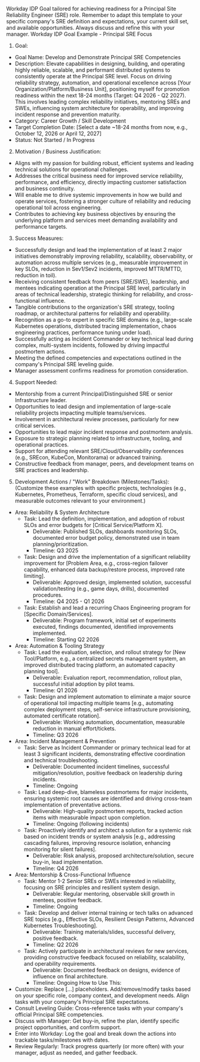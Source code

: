 Workday IDP Goal tailored for achieving readiness for a Principal Site Reliability Engineer (SRE) role.
Remember to adapt this template to your specific company's SRE definition and expectations, your current skill set, and available opportunities. Always discuss and refine this with your manager.
Workday IDP Goal Example - Principal SRE Focus
1. Goal:
 * Goal Name: Develop and Demonstrate Principal SRE Competencies
 * Description: Elevate capabilities in designing, building, and operating highly reliable, scalable, and performant distributed systems to consistently operate at the Principal SRE level. Focus on driving reliability strategy, automation, and operational excellence across [Your Organization/Platform/Business Unit], positioning myself for promotion readiness within the next 18-24 months (Target: Q4 2026 - Q2 2027). This involves leading complex reliability initiatives, mentoring SREs and SWEs, influencing system architecture for operability, and improving incident response and prevention maturity.
 * Category: Career Growth / Skill Development
 * Target Completion Date: [Select a date ~18-24 months from now, e.g., October 12, 2026 or April 12, 2027]
 * Status: Not Started / In Progress
2. Motivation / Business Justification:
 * Aligns with my passion for building robust, efficient systems and leading technical solutions for operational challenges.
 * Addresses the critical business need for improved service reliability, performance, and efficiency, directly impacting customer satisfaction and business continuity.
 * Will enable me to drive systemic improvements in how we build and operate services, fostering a stronger culture of reliability and reducing operational toil across engineering.
 * Contributes to achieving key business objectives by ensuring the underlying platform and services meet demanding availability and performance targets.
3. Success Measures:
 * Successfully design and lead the implementation of at least 2 major initiatives demonstrably improving reliability, scalability, observability, or automation across multiple services (e.g., measurable improvement in key SLOs, reduction in Sev1/Sev2 incidents, improved MTTR/MTTD, reduction in toil).
 * Receiving consistent feedback from peers (SRE/SWE), leadership, and mentees indicating operation at the Principal SRE level, particularly in areas of technical leadership, strategic thinking for reliability, and cross-functional influence.
 * Tangible contributions to the organization's SRE strategy, tooling roadmap, or architectural patterns for reliability and operability.
 * Recognition as a go-to expert in specific SRE domains (e.g., large-scale Kubernetes operations, distributed tracing implementation, chaos engineering practices, performance tuning under load).
 * Successfully acting as Incident Commander or key technical lead during complex, multi-system incidents, followed by driving impactful postmortem actions.
 * Meeting the defined competencies and expectations outlined in the company's Principal SRE leveling guide.
 * Manager assessment confirms readiness for promotion consideration.
4. Support Needed:
 * Mentorship from a current Principal/Distinguished SRE or senior Infrastructure leader.
 * Opportunities to lead design and implementation of large-scale reliability projects impacting multiple teams/services.
 * Involvement in architectural review processes, particularly for new critical services.
 * Opportunities to lead major incident response and postmortem analysis.
 * Exposure to strategic planning related to infrastructure, tooling, and operational practices.
 * Support for attending relevant SRE/Cloud/Observability conferences (e.g., SREcon, KubeCon, Monitorama) or advanced training.
 * Constructive feedback from manager, peers, and development teams on SRE practices and leadership.
5. Development Actions / "Work" Breakdown (Milestones/Tasks):
(Customize these examples with specific projects, technologies (e.g., Kubernetes, Prometheus, Terraform, specific cloud services), and measurable outcomes relevant to your environment.)
 * Area: Reliability & System Architecture
   * Task: Lead the definition, implementation, and adoption of robust SLOs and error budgets for [Critical Service/Platform X].
     * Deliverable: Published SLOs, dashboards monitoring SLOs, documented error budget policy, demonstrated use in team planning/prioritization.
     * Timeline: Q3 2025
   * Task: Design and drive the implementation of a significant reliability improvement for [Problem Area, e.g., cross-region failover capability, enhanced data backup/restore process, improved rate limiting].
     * Deliverable: Approved design, implemented solution, successful validation/testing (e.g., game days, drills), documented procedures.
     * Timeline: Q4 2025 - Q1 2026
   * Task: Establish and lead a recurring Chaos Engineering program for [Specific Domain/Services].
     * Deliverable: Program framework, initial set of experiments executed, findings documented, identified improvements implemented.
     * Timeline: Starting Q2 2026
 * Area: Automation & Tooling Strategy
   * Task: Lead the evaluation, selection, and rollout strategy for [New Tool/Platform, e.g., a centralized secrets management system, an improved distributed tracing platform, an automated capacity planning tool].
     * Deliverable: Evaluation report, recommendation, rollout plan, successful initial adoption by pilot teams.
     * Timeline: Q1 2026
   * Task: Design and implement automation to eliminate a major source of operational toil impacting multiple teams [e.g., automating complex deployment steps, self-service infrastructure provisioning, automated certificate rotation].
     * Deliverable: Working automation, documentation, measurable reduction in manual effort/tickets.
     * Timeline: Q3 2026
 * Area: Incident Management & Prevention
   * Task: Serve as Incident Commander or primary technical lead for at least 3 significant incidents, demonstrating effective coordination and technical troubleshooting.
     * Deliverable: Documented incident timelines, successful mitigation/resolution, positive feedback on leadership during incidents.
     * Timeline: Ongoing
   * Task: Lead deep-dive, blameless postmortems for major incidents, ensuring systemic root causes are identified and driving cross-team implementation of preventative actions.
     * Deliverable: High-quality postmortem reports, tracked action items with measurable impact upon completion.
     * Timeline: Ongoing (following incidents)
   * Task: Proactively identify and architect a solution for a systemic risk based on incident trends or system analysis [e.g., addressing cascading failures, improving resource isolation, enhancing monitoring for silent failures].
     * Deliverable: Risk analysis, proposed architecture/solution, secure buy-in, lead implementation.
     * Timeline: Q4 2026
 * Area: Mentorship & Cross-Functional Influence
   * Task: Mentor 1-2 Senior SREs or SWEs interested in reliability, focusing on SRE principles and resilient system design.
     * Deliverable: Regular mentoring, observable skill growth in mentees, positive feedback.
     * Timeline: Ongoing
   * Task: Develop and deliver internal training or tech talks on advanced SRE topics [e.g., Effective SLOs, Resilient Design Patterns, Advanced Kubernetes Troubleshooting].
     * Deliverable: Training materials/slides, successful delivery, positive feedback.
     * Timeline: Q2 2026
   * Task: Actively participate in architectural reviews for new services, providing constructive feedback focused on reliability, scalability, and operability requirements.
     * Deliverable: Documented feedback on designs, evidence of influence on final architecture.
     * Timeline: Ongoing
How to Use This:
 * Customize: Replace [...] placeholders. Add/remove/modify tasks based on your specific role, company context, and development needs. Align tasks with your company's Principal SRE expectations.
 * Consult Leveling Guide: Cross-reference tasks with your company's official Principal SRE competencies.
 * Discuss with Manager: Get buy-in, refine the plan, identify specific project opportunities, and confirm support.
 * Enter into Workday: Log the goal and break down the actions into trackable tasks/milestones with dates.
 * Review Regularly: Track progress quarterly (or more often) with your manager, adjust as needed, and gather feedback.
